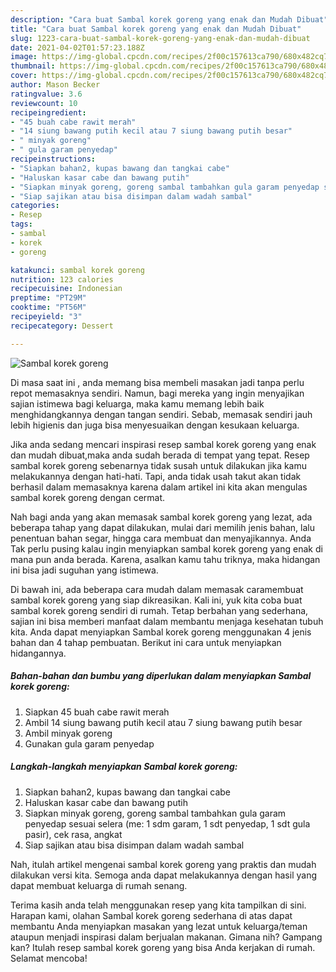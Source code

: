 ```yaml
---
description: "Cara buat Sambal korek goreng yang enak dan Mudah Dibuat"
title: "Cara buat Sambal korek goreng yang enak dan Mudah Dibuat"
slug: 1223-cara-buat-sambal-korek-goreng-yang-enak-dan-mudah-dibuat
date: 2021-04-02T01:57:23.188Z
image: https://img-global.cpcdn.com/recipes/2f00c157613ca790/680x482cq70/sambal-korek-goreng-foto-resep-utama.jpg
thumbnail: https://img-global.cpcdn.com/recipes/2f00c157613ca790/680x482cq70/sambal-korek-goreng-foto-resep-utama.jpg
cover: https://img-global.cpcdn.com/recipes/2f00c157613ca790/680x482cq70/sambal-korek-goreng-foto-resep-utama.jpg
author: Mason Becker
ratingvalue: 3.6
reviewcount: 10
recipeingredient:
- "45 buah cabe rawit merah"
- "14 siung bawang putih kecil atau 7 siung bawang putih besar"
- " minyak goreng"
- " gula garam penyedap"
recipeinstructions:
- "Siapkan bahan2, kupas bawang dan tangkai cabe"
- "Haluskan kasar cabe dan bawang putih"
- "Siapkan minyak goreng, goreng sambal tambahkan gula garam penyedap sesuai selera (me: 1 sdm garam, 1 sdt penyedap, 1 sdt gula pasir), cek rasa, angkat"
- "Siap sajikan atau bisa disimpan dalam wadah sambal"
categories:
- Resep
tags:
- sambal
- korek
- goreng

katakunci: sambal korek goreng 
nutrition: 123 calories
recipecuisine: Indonesian
preptime: "PT29M"
cooktime: "PT56M"
recipeyield: "3"
recipecategory: Dessert

---
```



![Sambal korek goreng](https://img-global.cpcdn.com/recipes/2f00c157613ca790/680x482cq70/sambal-korek-goreng-foto-resep-utama.jpg)

Di masa  saat ini , anda memang bisa membeli masakan jadi tanpa perlu repot memasaknya sendiri. Namun, bagi mereka yang ingin menyajikan sajian istimewa bagi keluarga, maka kamu memang lebih baik menghidangkannya dengan tangan sendiri. Sebab, memasak sendiri jauh lebih higienis dan juga bisa menyesuaikan dengan kesukaan keluarga.

Jika anda sedang mencari inspirasi resep sambal korek goreng yang enak dan mudah dibuat,maka anda sudah berada di tempat yang tepat. Resep sambal korek goreng  sebenarnya tidak susah untuk dilakukan jika kamu melakukannya dengan hati-hati. Tapi, anda tidak usah takut akan tidak berhasil dalam memasaknya 
karena dalam artikel ini kita akan mengulas sambal korek goreng dengan cermat.  



Nah bagi anda yang akan memasak sambal korek goreng yang lezat, ada beberapa tahap yang dapat dilakukan, mulai dari memilih jenis bahan, lalu penentuan bahan segar, hingga cara membuat dan menyajikannya. Anda Tak perlu pusing kalau ingin menyiapkan sambal korek goreng yang enak di mana pun anda berada. Karena, asalkan kamu  tahu triknya, maka hidangan ini bisa jadi suguhan yang istimewa.

Di bawah ini, ada beberapa cara mudah dalam memasak caramembuat sambal korek goreng yang siap dikreasikan. Kali ini, yuk kita coba buat sambal korek goreng sendiri di rumah. Tetap berbahan yang sederhana, sajian ini bisa memberi manfaat dalam membantu menjaga kesehatan tubuh kita. Anda dapat menyiapkan Sambal korek goreng menggunakan 4 jenis bahan dan 4 tahap pembuatan. Berikut ini cara untuk menyiapkan hidangannya.

<!--inarticleads1-->

##### Bahan-bahan dan bumbu yang diperlukan dalam menyiapkan Sambal korek goreng:

1. Siapkan 45 buah cabe rawit merah
1. Ambil 14 siung bawang putih kecil atau 7 siung bawang putih besar
1. Ambil  minyak goreng
1. Gunakan  gula garam penyedap




<!--inarticleads2-->

##### Langkah-langkah menyiapkan Sambal korek goreng:

1. Siapkan bahan2, kupas bawang dan tangkai cabe
1. Haluskan kasar cabe dan bawang putih
1. Siapkan minyak goreng, goreng sambal tambahkan gula garam penyedap sesuai selera (me: 1 sdm garam, 1 sdt penyedap, 1 sdt gula pasir), cek rasa, angkat
1. Siap sajikan atau bisa disimpan dalam wadah sambal




Nah, itulah artikel mengenai  sambal korek goreng  yang praktis dan mudah dilakukan versi kita. Semoga anda dapat melakukannya dengan hasil yang dapat membuat keluarga di rumah senang. 

Terima kasih anda telah menggunakan resep yang kita tampilkan di sini. Harapan kami, olahan  Sambal korek goreng sederhana di atas dapat membantu Anda menyiapkan masakan yang lezat untuk keluarga/teman ataupun menjadi inspirasi dalam berjualan makanan. Gimana nih? Gampang kan? Itulah resep sambal korek goreng yang bisa Anda kerjakan di rumah. Selamat mencoba!


